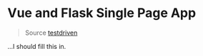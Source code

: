 # Vue and Flask Single Page App

>Source [testdriven](https://testdriven.io/blog/developing-a-single-page-app-with-flask-and-vuejs/)


...I should fill this in.